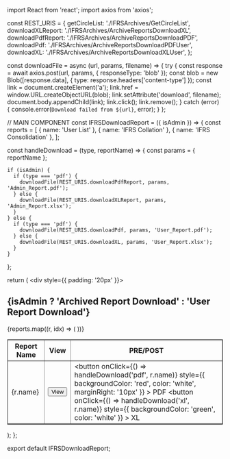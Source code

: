 import React from 'react';
import axios from 'axios';

const REST_URIS = {
  getCircleList: './IFRSArchives/GetCircleList',
  downloadXLReport: './IFRSArchives/ArchiveReportsDownloadXL',
  downloadPdfReport: './IFRSArchives/ArchiveReportsDownloadPDF',
  downloadPdf: './IFRSArchives/ArchiveReportsDownloadPDFUser',
  downloadXL: './IFRSArchives/ArchiveReportsDownloadXLUser',
};

const downloadFile = async (url, params, filename) => {
  try {
    const response = await axios.post(url, params, { responseType: 'blob' });
    const blob = new Blob([response.data], { type: response.headers['content-type'] });
    const link = document.createElement('a');
    link.href = window.URL.createObjectURL(blob);
    link.setAttribute('download', filename);
    document.body.appendChild(link);
    link.click();
    link.remove();
  } catch (error) {
    console.error(`Download failed from ${url}`, error);
  }
};

// MAIN COMPONENT
const IFRSDownloadReport = ({ isAdmin }) => {
  const reports = [
    { name: 'User List' },
    { name: 'IFRS Collation' },
    { name: 'IFRS Consolidation' },
  ];

  const handleDownload = (type, reportName) => {
    const params = { reportName };

    if (isAdmin) {
      if (type === 'pdf') {
        downloadFile(REST_URIS.downloadPdfReport, params, 'Admin_Report.pdf');
      } else {
        downloadFile(REST_URIS.downloadXLReport, params, 'Admin_Report.xlsx');
      }
    } else {
      if (type === 'pdf') {
        downloadFile(REST_URIS.downloadPdf, params, 'User_Report.pdf');
      } else {
        downloadFile(REST_URIS.downloadXL, params, 'User_Report.xlsx');
      }
    }
  };

  return (
    <div style={{ padding: '20px' }}>
      <h2>{isAdmin ? 'Archived Report Download' : 'User Report Download'}</h2>
      <table border="1" cellPadding="10">
        <thead>
          <tr>
            <th>Report Name</th>
            <th>View</th>
            <th>PRE/POST</th>
          </tr>
        </thead>
        <tbody>
          {reports.map((r, idx) => (
            <tr key={idx}>
              <td>{r.name}</td>
              <td><button>View</button></td>
              <td>
                <button
                  onClick={() => handleDownload('pdf', r.name)}
                  style={{ backgroundColor: 'red', color: 'white', marginRight: '10px' }}
                >
                  PDF
                </button>
                <button
                  onClick={() => handleDownload('xl', r.name)}
                  style={{ backgroundColor: 'green', color: 'white' }}
                >
                  XL
                </button>
              </td>
            </tr>
          ))}
        </tbody>
      </table>
    </div>
  );
};

export default IFRSDownloadReport;